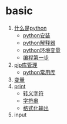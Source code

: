 # basic

1. [什么是python](00-python/00-python.md)
   - [python安装](00-python/01-python安装.md)
   - [python解释器](00-python/02-python解释器.md)
   - [python环境变量](00-python/03-python环境变量.md)
   - [编程第一步](00-python/04-编程第一步.ipynb)
2. [pip库管理](01-pip/00-pip.md)
   - [python常用库](01-pip/01-常用库.md)
3. [变量]()
4. [print]()
   - [转义字符]()
   - [字符串]()
   - [格式化输出]()
5. input
